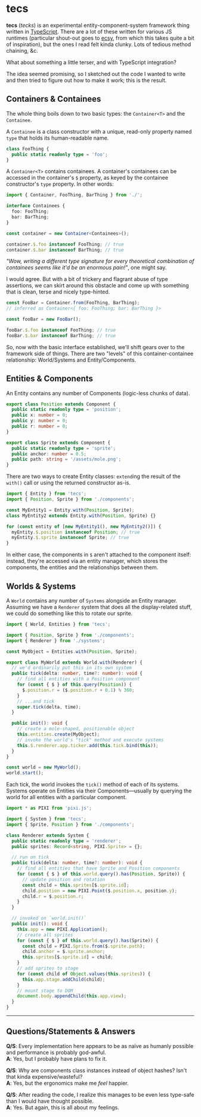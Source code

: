 # tecs

**tecs** (_tecks_) is an experimental entity-component-system framework thing written in [TypeScript](https://www.typescriptlang.org). There are a lot of these written for various JS runtimes (particular shout-out goes to [ecsy](https://ecsy.io/), from which this takes quite a bit of inspiration), but the ones I read felt kinda clunky. Lots of tedious method chaining, &c.

What about something a little terser, and with TypeScript integration?

The idea seemed promising, so I sketched out the code I wanted to write and then tried to figure out how to make it work; this is the result.

## Containers & Containees

The whole thing boils down to two basic types: the `Container<T>` and the `Containee`.

A `Containee` is a class constructor with a unique, read-only property named `type` that holds its human-readable name.

```typescript
class FooThing {
  public static readonly type = 'foo';
}
```

A `Container<T>` contains containees. A container's containees can be accessed in the container's `$` property, as keyed by the containee constructor's `type` property. In other words:

```typescript
import { Container, FooThing, BarThing } from './';

interface Containees {
  foo: FooThing;
  bar: BarThing;
}

const container = new Container<Containees>();

container.$.foo instanceof FooThing; // true
container.$.bar instanceof BarThing; // true
```

_"Wow, writing a different type signature for every theoretical combination of containees seems like it'd be an enormous pain!"_, one might say.

I would agree. But with a bit of trickery and flagrant abuse of type assertions, we can skirt around this obstacle and come up with something that is clean, terse and nicely type-hinted.

```typescript
const FooBar = Container.from(FooThing, BarThing);
// inferred as Container<{ foo: FooThing; bar: BarThing }>

const fooBar = new FooBar();

fooBar.$.foo instanceof FooThing; // true
fooBar.$.bar instanceof BarThing; // true
```

So, now with the basic interface established, we'll shift gears over to the framework side of things. There are two "levels" of this container-containee relationship: World/Systems and Entity/Components.

## Entities & Components

An Entity contains any number of Components (logic-less chunks of data).

```typescript
export class Position extends Component {
  public static readonly type = 'position';
  public x: number = 0;
  public y: number = 0;
  public r: number = 0;
}

export class Sprite extends Component {
  public static readonly type = 'sprite';
  public anchor: number = 0.5;
  public path: string = '/assets/mole.png';
}
```

There are two ways to create Entity classes: `extend`ing the result of the `with()` call or using the returned constructor as-is.

```typescript
import { Entity } from 'tecs';
import { Position, Sprite } from './components';

const MyEntity1 = Entity.with(Position, Sprite);
class MyEntity2 extends Entity.with(Position, Sprite) {}

for (const entity of [new MyEntity1(), new MyEntity2()]) {
  myEntity.$.position instanceof Position; // true
  myEntity.$.sprite instanceof Sprite; // true
}
```

In either case, the components in `$` aren't attached to the component itself: instead, they're accessed via an entity manager, which stores the components, the entities and the relationships between them.

## Worlds & Systems

A `World` contains any number of `Systems` alongside an Entity manager. Assuming we have a `Renderer` system that does all the display-related stuff, we could do something like this to rotate our sprite.

```typescript
import { World, Entities } from 'tecs';

import { Position, Sprite } from './components';
import { Renderer } from './systems';

const MyObject = Entities.with(Position, Sprite);

export class MyWorld extends World.with(Renderer) {
  // we'd ordinarily put this in its own system
  public tick(delta: number, time?: number): void {
    // find all entities with a Position component
    for (const { $ } of this.query(Position)) {
      $.position.r = ($.position.r + 0.1) % 360;
    }
    // ...and tick
    super.tick(delta, time);
  }

  public init(): void {
    // create a mole-shaped, positionable object
    this.entities.create(MyObject);
    // invoke the world's "tick" method and execute systems
    this.$.renderer.app.ticker.add(this.tick.bind(this));
  }
}

const world = new MyWorld();
world.start();
```

Each tick, the world invokes the `tick()` method of each of its systems.
Systems operate on Entities via their Components—usually by querying the world for all entities with a particular component.

```typescript
import * as PIXI from 'pixi.js';

import { System } from 'tecs';
import { Sprite, Position } from './components';

class Renderer extends System {
  public static readonly type = 'renderer';
  public sprites: Record<string, PIXI.Sprite> = {};

  // run on tick
  public tick(delta: number, time?: number): void {
    // find all entities that have Sprite and Position components
    for (const { $ } of this.world.query().has(Position, Sprite)) {
      // update position and rotation
      const child = this.sprites[$.sprite.id];
      child.position = new PIXI.Point($.position.x, position.y);
      child.r = $.position.r;
    }
  }

  // invoked on `world.init()`
  public init(): void {
    this.app = new PIXI.Application();
    // create all sprites
    for (const { $ } of this.world.query().has(Sprite)) {
      const child = PIXI.Sprite.from($.sprite.path);
      child.anchor = $.sprite.anchor;
      this.sprites[$.sprite.id] = child;
    }
    // add sprites to stage
    for (const child of Object.values(this.sprites)) {
      this.app.stage.addChild(child);
    }
    // mount stage to DOM
    document.body.appendChild(this.app.view);
  }
}
```

---

## Questions/Statements & Answers

**Q/S**: Every implementation here appears to be as naïve as humanly possible and performance is probably god-awful.  
**A**: Yes, but I probably have plans to fix it.

**Q/S**: Why are components class instances instead of object hashes? Isn't that kinda expensive/wasteful?  
**A**: Yes, but the ergonomics make me _feel_ happier.

**Q/S**: After reading the code, I realize this manages to be even less type-safe than I would have thought possible.  
**A**: Yes. But again, this is all about my feelings.
